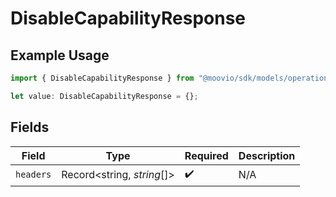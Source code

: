 # DisableCapabilityResponse

## Example Usage

```typescript
import { DisableCapabilityResponse } from "@moovio/sdk/models/operations";

let value: DisableCapabilityResponse = {};
```

## Fields

| Field                      | Type                       | Required                   | Description                |
| -------------------------- | -------------------------- | -------------------------- | -------------------------- |
| `headers`                  | Record<string, *string*[]> | :heavy_check_mark:         | N/A                        |